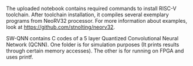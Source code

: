 The uploaded notebook contains required commands to install RISC-V toolchain.
After toolchain installation, it compiles several exemplary programs from NeoRV32 processor.
For more information about examples, look at https://github.com/stnolting/neorv32.


SW-QNN contains C codes of a 5 layer Quantized Convolutional Neural Network (QCNN). One folder is for simulation purposes (It prints results through certain memory accesses). The other is for running on FPGA and uses printf.

